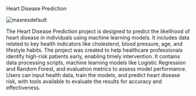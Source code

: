 Heart Disease Prediction

![maxresdefault](https://github.com/user-attachments/assets/943c8857-74b3-4a87-a6bf-f31048195e50)


The Heart Disease Prediction project is designed to predict the likelihood of heart disease in individuals using machine learning models. It includes data related to key health indicators like cholesterol, blood pressure, age, and lifestyle habits. The project was created to help healthcare professionals identify high-risk patients early, enabling timely intervention. It contains data processing scripts, machine learning models like Logistic Regression and Random Forest, and evaluation metrics to assess model performance. Users can input health data, train the models, and predict heart disease risk, with tools available to evaluate the results for accuracy and effectiveness.
